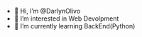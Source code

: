 - 👋 Hi, I’m @DarlynOlivo
- 👀 I’m interested in Web Devolpment
- 🌱 I’m currently learning BackEnd(Python) 

<!---
DarlynOlivo/DarlynOlivo is a ✨ special ✨ repository because its `README.md` (this file) appears on your GitHub profile.
You can click the Preview link to take a look at your changes.
--->
